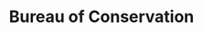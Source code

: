 ---
title: Bureau of Conservation
fulltitle: Bureau of Conservation
icon: 🏛️
color: landscape
logo: /svg/crests/ministry-of-landscape.svg
series: bureau

fi: fi fi-c-landscape fis
description: The Bureau of Conservation oversees land and marine conservation and national parks for the Ministry of Landscape.

aliases:
- /bureau-of-conservation/
---